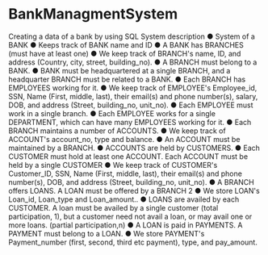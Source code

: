 # BankManagmentSystem
Creating a data of a bank by using SQL
System description ● System of a BANK ● Keeps track of BANK name and ID ● A BANK has BRANCHES (must have at least one) ● We keep track of BRANCH's name, ID, and address (Country, city, street, building_no). ● A BRANCH must belong to a BANK. ● BANK must be headquartered at a single BRANCH, and a headquarter BRANCH must be related to a BANK. ● Each BRANCH has EMPLOYEES working for it. ● We keep track of EMPLOYEE's Employee_id, SSN, Name (First, middle, last), their email(s) and phone number(s), salary, DOB, and address (Street, building_no, unit_no). ● Each EMPLOYEE must work in a single branch. ● Each EMPLOYEE works for a single DEPARTMENT, which can have many EMPLOYEES working for it. ● Each BRANCH maintains a number of ACCOUNTS. ● We keep track of ACCOUNT's account_no, type and balance. ● An ACCOUNT must be maintained by a BRANCH. ● ACCOUNTS are held by CUSTOMERS. ● Each CUSTOMER must hold at least one ACCOUNT. Each ACCOUNT must be held by a single CUSTOMER ● We keep track of CUSTOMER's Customer_ID, SSN, Name (First, middle, last), their email(s) and phone number(s), DOB, and address (Street, building_no, unit_no). ● A BRANCH offers LOANS. A LOAN must be offered by a BRANCH 2
● We store LOAN's Loan_id, Loan_type and Loan_amount.. ● LOANS are availed by each CUSTOMER. A loan must be availed by a single customer (total participation, 1), but a customer need not avail a loan, or may avail one or more loans. (partial participation,n) ● A LOAN is paid in PAYMENTS. A PAYMENT must belong to a LOAN. ● We store PAYMENT's Payment_number (first, second, third etc payment), type, and pay_amount.
